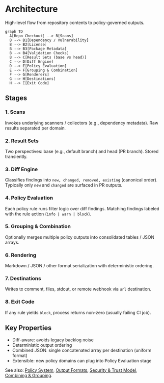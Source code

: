 # Architecture

High-level flow from repository contents to policy-governed outputs.

```mermaid
graph TD
  A[Repo Checkout] --> B[Scans]
  B --> B1[Dependency / Vulnerability]
  B --> B2[License]
  B --> B3[Package Metadata]
  B --> B4[Validation Checks]
  B --> C[Result Sets (base vs head)]
  C --> D[Diff Engine]
  D --> E[Policy Evaluation]
  E --> F[Grouping & Combination]
  F --> G[Renderers]
  G --> H[Destinations]
  H --> I[Exit Code]
```

## Stages
### 1. Scans
Invokes underlying scanners / collectors (e.g., dependency metadata). Raw results separated per domain.

### 2. Result Sets
Two perspectives: base (e.g., default branch) and head (PR branch). Stored transiently.

### 3. Diff Engine
Classifies findings into `new, changed, removed, existing` (canonical order). Typically only `new` and `changed` are surfaced in PR outputs.

### 4. Policy Evaluation
Each policy rule runs filter logic over diff findings. Matching findings labeled with the rule action (`info | warn | block`).

### 5. Grouping & Combination
Optionally merges multiple policy outputs into consolidated tables / JSON arrays.

### 6. Rendering
Markdown / JSON / other format serialization with deterministic ordering.

### 7. Destinations
Writes to comment, files, stdout, or remote webhook via `url` destination.

### 8. Exit Code
If any rule yields `block`, process returns non-zero (usually failing CI job).

## Key Properties
- Diff-aware: avoids legacy backlog noise
- Deterministic output ordering
- Combined JSON: single concatenated array per destination (uniform format)
- Extensible: new policy domains can plug into Policy Evaluation stage

See also: [Policy System](policy-system.md), [Output Formats](../output/formats.md), [Security & Trust Model](../operations/security-trust-model.md), [Combining & Grouping](../output/combining-grouping.md).
